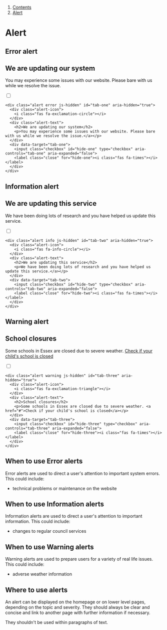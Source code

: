 <div class="breadcrumbs">
  <ol>
    <li><a href="/docs/core/contents">Contents</a></li>
    <li><a href="#">Alert</a></li>
  </ol>
</div>

# Alert

## Error alert

<div class="alert error js-hidden" id="tab-one" aria-hidden="true">
  <div class="alert-icon">
    <i class="fas fa-exclamation-circle"></i>
  </div>
  <div class="alert-text">
    <h2>We are updating our system</h2>
    <p>You may experience some issues with our website. Please bare with us while we resolve the issue.</a></p>
  </div>
  <div data-target="tab-one">
    <input class="checkbox" id="hide-one" type="checkbox" aria-controls="tab-one" aria-expanded="false">
    <label class="close" for="hide-one"><i class="fas fa-times"></i></label>
  </div>
</div>

    <div class="alert error js-hidden" id="tab-one" aria-hidden="true">
      <div class="alert-icon">
        <i class="fas fa-exclamation-circle"></i>
      </div>
      <div class="alert-text">
        <h2>We are updating our system</h2>
        <p>You may experience some issues with our website. Please bare with us while we resolve the issue.</a></p>
      </div>
      <div data-target="tab-one">
        <input class="checkbox" id="hide-one" type="checkbox" aria-controls="tab-one" aria-expanded="false">
        <label class="close" for="hide-one"><i class="fas fa-times"></i></label>
      </div>
    </div>

## Information alert

<div class="alert info js-hidden" id="tab-two" aria-hidden="true">
  <div class="alert-icon">
    <i class="fas fa-info-circle"></i>
  </div>
  <div class="alert-text">
    <h2>We are updating this service</h2>
    <p>We have been doing lots of research and you have helped us update this service.</a></p>
  </div>
  <div data-target="tab-two">
    <input class="checkbox" id="hide-two" type="checkbox" aria-controls="tab-two" aria-expanded="false">
    <label class="close" for="hide-two"><i class="fas fa-times"></i></label>
  </div>
</div>

    <div class="alert info js-hidden" id="tab-two" aria-hidden="true">
      <div class="alert-icon">
        <i class="fas fa-info-circle"></i>
      </div>
      <div class="alert-text">
        <h2>We are updating this service</h2>
        <p>We have been doing lots of research and you have helped us update this service.</a></p>
      </div>
      <div data-target="tab-two">
        <input class="checkbox" id="hide-two" type="checkbox" aria-controls="tab-two" aria-expanded="false">
        <label class="close" for="hide-two"><i class="fas fa-times"></i></label>
      </div>
    </div>

## Warning alert

<div class="alert warning js-hidden" id="tab-three" aria-hidden="true">
  <div class="alert-icon">
    <i class="fas fa-exclamation-triangle"></i>
  </div>
  <div class="alert-text">
    <h2>School closures</h2>
    <p>Some schools in Essex are closed due to severe weather. <a href="#">Check if your child's school is closed</a></p>
  </div>
  <div data-target="tab-three">
    <input class="checkbox" id="hide-three" type="checkbox" aria-controls="tab-three" aria-expanded="false">
    <label class="close" for="hide-three"><i class="fas fa-times"></i></label>
  </div>
</div>

    <div class="alert warning js-hidden" id="tab-three" aria-hidden="true">
      <div class="alert-icon">
        <i class="fas fa-exclamation-triangle"></i>
      </div>
      <div class="alert-text">
        <h2>School closures</h2>
        <p>Some schools in Essex are closed due to severe weather. <a href="#">Check if your child's school is closed</a></p>
      </div>
      <div data-target="tab-three">
        <input class="checkbox" id="hide-three" type="checkbox" aria-controls="tab-three" aria-expanded="false">
        <label class="close" for="hide-three"><i class="fas fa-times"></i></label>
      </div>
    </div>

## When to use Error alerts

Error alerts are used to direct a user's attention to important system errors. This could include:
<ul>
  <li>technical problems or maintenance on the website</li>
</ul>


## When to use Information alerts

Information alerts are used to direct a user's attention to important information. This could include:
<ul>
  <li>changes to regular council services</li>
</ul>


## When to use Warning alerts

Warning alerts are used to prepare users for a variety of real life issues. This could include:
<ul>
  <li>adverse weather information</li>
</ul>

## Where to use alerts

An alert can be displayed on the homepage or on lower level pages, depending on the topic and severity. They should always be clear and concise and link to another page with further information if necessary.

They shouldn't be used within paragraphs of text.

